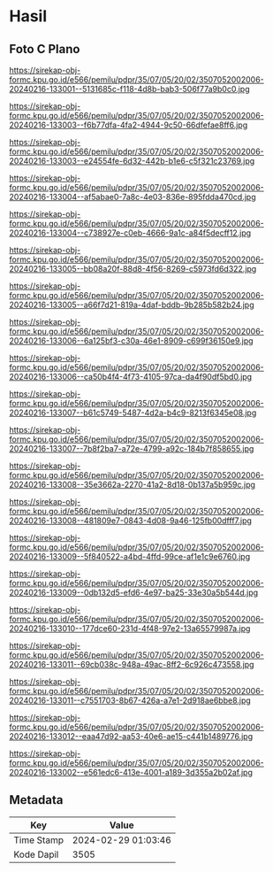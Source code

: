 # Hasil

## Foto C Plano

https://sirekap-obj-formc.kpu.go.id/e566/pemilu/pdpr/35/07/05/20/02/3507052002006-20240216-133001--5131685c-f118-4d8b-bab3-506f77a9b0c0.jpg

https://sirekap-obj-formc.kpu.go.id/e566/pemilu/pdpr/35/07/05/20/02/3507052002006-20240216-133003--f6b77dfa-4fa2-4944-9c50-66dfefae8ff6.jpg

https://sirekap-obj-formc.kpu.go.id/e566/pemilu/pdpr/35/07/05/20/02/3507052002006-20240216-133003--e24554fe-6d32-442b-b1e6-c5f321c23769.jpg

https://sirekap-obj-formc.kpu.go.id/e566/pemilu/pdpr/35/07/05/20/02/3507052002006-20240216-133004--af5abae0-7a8c-4e03-836e-895fdda470cd.jpg

https://sirekap-obj-formc.kpu.go.id/e566/pemilu/pdpr/35/07/05/20/02/3507052002006-20240216-133004--c738927e-c0eb-4666-9a1c-a84f5decff12.jpg

https://sirekap-obj-formc.kpu.go.id/e566/pemilu/pdpr/35/07/05/20/02/3507052002006-20240216-133005--bb08a20f-88d8-4f56-8269-c5973fd6d322.jpg

https://sirekap-obj-formc.kpu.go.id/e566/pemilu/pdpr/35/07/05/20/02/3507052002006-20240216-133005--a66f7d21-819a-4daf-bddb-9b285b582b24.jpg

https://sirekap-obj-formc.kpu.go.id/e566/pemilu/pdpr/35/07/05/20/02/3507052002006-20240216-133006--6a125bf3-c30a-46e1-8909-c699f36150e9.jpg

https://sirekap-obj-formc.kpu.go.id/e566/pemilu/pdpr/35/07/05/20/02/3507052002006-20240216-133006--ca50b4f4-4f73-4105-97ca-da4f90df5bd0.jpg

https://sirekap-obj-formc.kpu.go.id/e566/pemilu/pdpr/35/07/05/20/02/3507052002006-20240216-133007--b61c5749-5487-4d2a-b4c9-8213f6345e08.jpg

https://sirekap-obj-formc.kpu.go.id/e566/pemilu/pdpr/35/07/05/20/02/3507052002006-20240216-133007--7b8f2ba7-a72e-4799-a92c-184b7f858655.jpg

https://sirekap-obj-formc.kpu.go.id/e566/pemilu/pdpr/35/07/05/20/02/3507052002006-20240216-133008--35e3662a-2270-41a2-8d18-0b137a5b959c.jpg

https://sirekap-obj-formc.kpu.go.id/e566/pemilu/pdpr/35/07/05/20/02/3507052002006-20240216-133008--481809e7-0843-4d08-9a46-125fb00dfff7.jpg

https://sirekap-obj-formc.kpu.go.id/e566/pemilu/pdpr/35/07/05/20/02/3507052002006-20240216-133009--5f840522-a4bd-4ffd-99ce-af1e1c9e6760.jpg

https://sirekap-obj-formc.kpu.go.id/e566/pemilu/pdpr/35/07/05/20/02/3507052002006-20240216-133009--0db132d5-efd6-4e97-ba25-33e30a5b544d.jpg

https://sirekap-obj-formc.kpu.go.id/e566/pemilu/pdpr/35/07/05/20/02/3507052002006-20240216-133010--177dce60-231d-4f48-97e2-13a65579987a.jpg

https://sirekap-obj-formc.kpu.go.id/e566/pemilu/pdpr/35/07/05/20/02/3507052002006-20240216-133011--69cb038c-948a-49ac-8ff2-6c926c473558.jpg

https://sirekap-obj-formc.kpu.go.id/e566/pemilu/pdpr/35/07/05/20/02/3507052002006-20240216-133011--c7551703-8b67-426a-a7e1-2d918ae6bbe8.jpg

https://sirekap-obj-formc.kpu.go.id/e566/pemilu/pdpr/35/07/05/20/02/3507052002006-20240216-133012--eaa47d92-aa53-40e6-ae15-c441b1489776.jpg

https://sirekap-obj-formc.kpu.go.id/e566/pemilu/pdpr/35/07/05/20/02/3507052002006-20240216-133002--e561edc6-413e-4001-a189-3d355a2b02af.jpg


## Metadata

| Key        | Value               |
| ---------- | ------------------- |
| Time Stamp | 2024-02-29 01:03:46 |
| Kode Dapil | 3505                |



